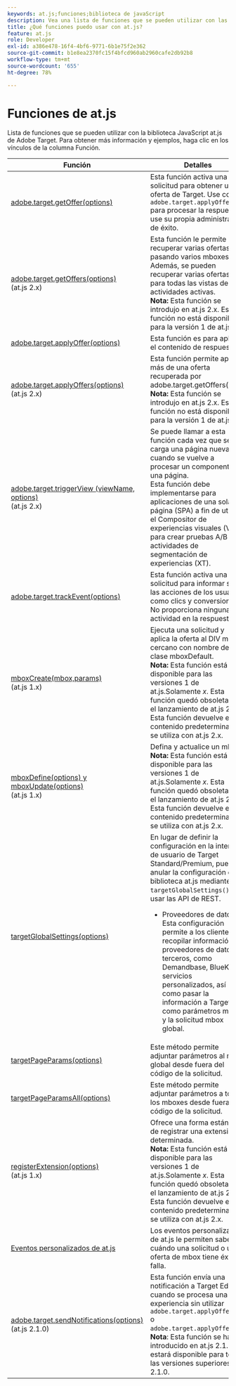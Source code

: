 ```yaml
---
keywords: at.js;funciones;biblioteca de javaScript
description: Vea una lista de funciones que se pueden utilizar con las versiones 1.x y 2.x de la biblioteca JavaScript at.js en Adobe Target.
title: ¿Qué funciones puedo usar con at.js?
feature: at.js
role: Developer
exl-id: a386e478-16f4-4bf6-9771-6b1e75f2e362
source-git-commit: b1e8ea2370fc15f4bfcd960ab2960cafe2db92b8
workflow-type: tm+mt
source-wordcount: '655'
ht-degree: 78%

---
```


# Funciones de at.js

Lista de funciones que se pueden utilizar con la biblioteca JavaScript at.js de Adobe Target. Para obtener más información y ejemplos, haga clic en los vínculos de la columna Función.

| Función | Detalles |
| --- | --- | 
| [adobe.target.getOffer(options)](https://developer.adobe.com/target/implement/client-side/atjs/atjs-functions/adobe-target-getoffer/) | Esta función activa una solicitud para obtener una oferta de Target. Use con `adobe.target.applyOffer()` para procesar la respuesta o use su propia administración de éxito. |
| [adobe.target.getOffers(options)](https://developer.adobe.com/target/implement/client-side/atjs/atjs-functions/adobe-target-getoffers-atjs-2/)<br>(at.js 2.x) | Esta función le permite recuperar varias ofertas pasando varios mboxes. Además, se pueden recuperar varias ofertas para todas las vistas de actividades activas.<br>**Nota:** Esta función se introdujo en at.js 2.x. Esta función no está disponible para la versión 1 de at.js.*x*. |
| [adobe.target.applyOffer(options)](https://developer.adobe.com/target/implement/client-side/atjs/atjs-functions/adobe-target-applyoffer/) | Esta función es para aplicar el contenido de respuesta. |
| [adobe.target.applyOffers(options)](https://developer.adobe.com/target/implement/client-side/atjs/atjs-functions/adobe-target-applyoffers-atjs-2/)<br>(at.js 2.x) | Esta función permite aplicar más de una oferta recuperada por adobe.target.getOffers().<br>**Nota:** Esta función se introdujo en at.js 2.x. Esta función no está disponible para la versión 1 de at.js.*x*. |
| [adobe.target.triggerView (viewName, options)](https://developer.adobe.com/target/implement/client-side/atjs/atjs-functions/adobe-target-triggerview-atjs-2/)<br>(at.js 2.x) | Se puede llamar a esta función cada vez que se carga una página nueva o cuando se vuelve a procesar un componente de una página.<br> Esta función debe implementarse para aplicaciones de una sola página (SPA) a fin de utilizar el Compositor de experiencias visuales (VEC) para crear pruebas A/B y actividades de segmentación de experiencias (XT). |
| [adobe.target.trackEvent(options)](https://developer.adobe.com/target/implement/client-side/atjs/atjs-functions/adobe-target-trackevent/) | Esta función activa una solicitud para informar sobre las acciones de los usuarios, como clics y conversiones. No proporciona ninguna actividad en la respuesta. |
| [mboxCreate(mbox,params)](https://developer.adobe.com/target/implement/client-side/atjs/atjs-functions/mboxcreate-atjs/)<br>(at.js 1.x) | Ejecuta una solicitud y aplica la oferta al DIV más cercano con nombre de clase mboxDefault.<br>**Nota:** Esta función está disponible para las versiones 1 de at.js.Solamente *x*. Esta función quedó obsoleta con el lanzamiento de at.js 2.x. Esta función devuelve el contenido predeterminado si se utiliza con at.js 2.x. |
| [mboxDefine(options) y mboxUpdate(options)](https://developer.adobe.com/target/implement/client-side/atjs/atjs-functions/mboxdefine-mboxupdate-atjs-1x/)<br>(at.js 1.x) | Defina y actualice un mbox.<br>**Nota:** Esta función está disponible para las versiones 1 de at.js.Solamente *x*. Esta función quedó obsoleta con el lanzamiento de at.js 2.x. Esta función devuelve el contenido predeterminado si se utiliza con at.js 2.x. |
| [targetGlobalSettings(options)](https://developer.adobe.com/target/implement/client-side/atjs/atjs-functions/targetglobalsettings/) | En lugar de definir la configuración en la interfaz de usuario de Target Standard/Premium, puede anular la configuración de la biblioteca at.js mediante `targetGlobalSettings()` o usar las API de REST.<ul><li>Proveedores de datos: Esta configuración permite a los clientes recopilar información de proveedores de datos de terceros, como Demandbase, BlueKai y servicios personalizados, así como pasar la información a Target como parámetros mbox y la solicitud mbox global.</li></ul> |
| [targetPageParams(options)](https://developer.adobe.com/target/implement/client-side/atjs/atjs-functions/targetpageparams/) | Este método permite adjuntar parámetros al mbox global desde fuera del código de la solicitud. |
| [targetPageParamsAll(options)](https://developer.adobe.com/target/implement/client-side/atjs/atjs-functions/targetpageparamsall/) | Este método permite adjuntar parámetros a todos los mboxes desde fuera del código de la solicitud. |
| [registerExtension(options)](https://developer.adobe.com/target/implement/client-side/atjs/atjs-functions/registerextension-atjs-1x/)<br>(at.js 1.x) | Ofrece una forma estándar de registrar una extensión determinada.<br>**Nota:** Esta función está disponible para las versiones 1 de at.js.Solamente *x*. Esta función quedó obsoleta con el lanzamiento de at.js 2.x. Esta función devuelve el contenido predeterminado si se utiliza con at.js 2.x. |
| [Eventos personalizados de at.js](https://developer.adobe.com/target/implement/client-side/atjs/atjs-functions/atjs-custom-events/) | Los eventos personalizados de at.js le permiten saber cuándo una solicitud o una oferta de mbox tiene éxito o falla. |
| [adobe.target.sendNotifications(options)](https://developer.adobe.com/target/implement/client-side/atjs/atjs-functions/adobe-target-sendnotifications-atjs-21/)<br>(at.js 2.1.0) | Esta función envía una notificación a Target Edge cuando se procesa una experiencia sin utilizar `adobe.target.applyOffer()` o `adobe.target.applyOffers()`.<br>**Nota**: Esta función se ha introducido en at.js 2.1.0 y estará disponible para todas las versiones superiores a 2.1.0. |
